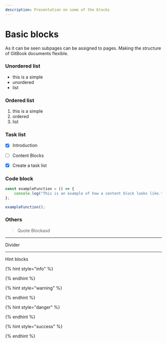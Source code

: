 ```yaml
---
description: Presentation on some of the blocks
---
```


# Basic blocks

As it can be seen subpages can be assigned to pages. Making the structure of GitBook documents flexible.

### Unordered list

* this is a simple
* unordered
* list



### Ordered list

1. this is a simple
2. ordered
3. list



### Task list

* [x] Introduction
* [ ] Content Blocks
* [x] Create a task list



### Code block

```javascript
const exampleFunction = () => {
    console.log("This is an example of how a content block looks like.");
};

exampleFunction();
```



### Others

> Quote Blockasd

***

Divider

***

Hint blocks

{% hint style="info" %}

{% endhint %}

{% hint style="warning" %}

{% endhint %}

{% hint style="danger" %}

{% endhint %}

{% hint style="success" %}

{% endhint %}



